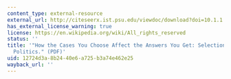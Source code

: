 ```yaml
---
content_type: external-resource
external_url: http://citeseerx.ist.psu.edu/viewdoc/download?doi=10.1.1.315.5213&rep=rep1&type=pdf
has_external_license_warning: true
license: https://en.wikipedia.org/wiki/All_rights_reserved
status: ''
title: '"How the Cases You Choose Affect the Answers You Get: Selection in Comparative
  Politics." (PDF)'
uid: 12724d3a-8b24-40e6-a725-b3a74e462e25
wayback_url: ''
---
```

